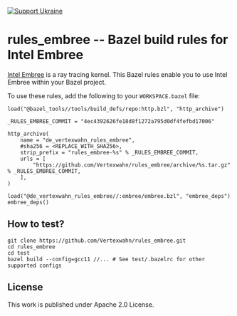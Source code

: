 <!--
SPDX-FileCopyrightText: 2022 Julian Amann <dev@vertexwahn.de>
SPDX-License-Identifier: Apache-2.0
-->

[![Support Ukraine](https://img.shields.io/badge/Support-Ukraine-FFD500?style=flat&labelColor=005BBB)](https://opensource.fb.com/support-ukraine)

# rules_embree -- Bazel build rules for Intel Embree

[Intel Embree](https://www.embree.org/) is a ray tracing kernel.
This Bazel rules enable you to use Intel Embree within your Bazel project.

To use these rules, add the following to your `WORKSPACE.bazel` file:

```bazel
load("@bazel_tools//tools/build_defs/repo:http.bzl", "http_archive")

_RULES_EMBREE_COMMIT = "4ec4392626fe18d8f1272a795d0df4fefbd17006"

http_archive(
    name = "de_vertexwahn_rules_embree",
    #sha256 = <REPLACE_WITH_SHA256>,
    strip_prefix = "rules_embree-%s" % _RULES_EMBREE_COMMIT,
    urls = [
        "https://github.com/Vertexwahn/rules_embree/archive/%s.tar.gz" % _RULES_EMBREE_COMMIT,
    ],
)

load("@de_vertexwahn_rules_embree//:embree/embree.bzl", "embree_deps")
embree_deps()
```

## How to test?

```shell
git clone https://github.com/Vertexwahn/rules_embree.git
cd rules_embree
cd test
bazel build --config=gcc11 //... # See test/.bazelrc for other supported configs
```

## License

This work is published under Apache 2.0 License.
